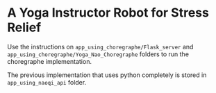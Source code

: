 # A Yoga Instructor Robot for Stress Relief

Use the instructions on `app_using_choregraphe/Flask_server` and  `app_using_choregraphe/Yoga_Nao_Choregraphe` folders to run the choregraphe implementation.

The previous implementation that uses python completely is stored in `app_using_naoqi_api` folder.

